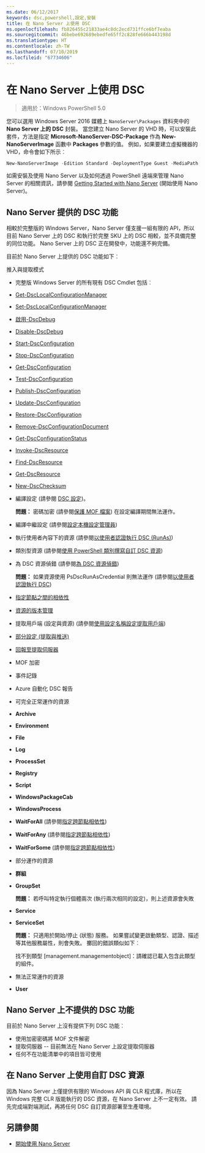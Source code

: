 ```yaml
---
ms.date: 06/12/2017
keywords: dsc,powershell,設定,安裝
title: 在 Nano Server 上使用 DSC
ms.openlocfilehash: fb826455c21833ae4c8dc2ecd731ffce6bf7eaba
ms.sourcegitcommit: 46bebe692689ebedfe65ff2c828fe666b443198d
ms.translationtype: HT
ms.contentlocale: zh-TW
ms.lasthandoff: 07/10/2019
ms.locfileid: "67734606"
---
```

# <a name="using-dsc-on-nano-server"></a>在 Nano Server 上使用 DSC

> 適用於：Windows PowerShell 5.0

您可以選用 Windows Server 2016 媒體上 `NanoServer\Packages` 資料夾中的 **Nano Server 上的 DSC** 封裝。 當您建立 Nano Server 的 VHD 時，可以安裝此套件，方法是指定 **Microsoft-NanoServer-DSC-Package** 作為 **New-NanoServerImage** 函數中 **Packages** 參數的值。 例如，如果要建立虛擬機器的 VHD，命令會如下所示︰

```powershell
New-NanoServerImage -Edition Standard -DeploymentType Guest -MediaPath f:\ -BasePath .\Base -TargetPath .\Nano1\Nano.vhd -ComputerName Nano1 -Packages Microsoft-NanoServer-DSC-Package
```

如需安裝及使用 Nano Server 以及如何透過 PowerShell 遠端來管理 Nano Server 的相關資訊，請參閱 [Getting Started with Nano Server](/windows-server/get-started/getting-started-with-nano-server) (開始使用 Nano Server)。

## <a name="dsc-features-available-on-nano-server"></a>Nano Server 提供的 DSC 功能

相較於完整版的 Windows Server，Nano Server 僅支援一組有限的 API，所以目前 Nano Server 上的 DSC 和執行於完整 SKU 上的 DSC 相較，並不具備完整的同位功能。 Nano Server 上的 DSC 正在開發中，功能還不夠完備。

目前於 Nano Server 上提供的 DSC 功能如下︰

推入與提取模式

- 完整版 Windows Server 的所有現有 DSC Cmdlet 包括︰
- [Get-DscLocalConfigurationManager](/powershell/module/PSDesiredStateConfiguration/Get-DscLocalConfigurationManager)
- [Set-DscLocalConfigurationManager](/powershell/module/PSDesiredStateConfiguration/Set-DscLocalConfigurationManager)
- [啟用-DscDebug](/powershell/module/PSDesiredStateConfiguration/Enable-DscDebug)
- [Disable-DscDebug](/powershell/module/PSDesiredStateConfiguration/Disable-DscDebug)
- [Start-DscConfiguration](/powershell/module/psdesiredstateconfiguration/start-dscconfiguration)
- [Stop-DscConfiguration](/powershell/module/PSDesiredStateConfiguration/Stop-DscConfiguration)
- [Get-DscConfiguration](/powershell/module/PSDesiredStateConfiguration/Get-DscConfiguration)
- [Test-DscConfiguration](/powershell/module/psdesiredstateconfiguration/Test-DSCConfiguration)
- [Publish-DscConfiguration](/powershell/module/PSDesiredStateConfiguration/Publish-DscConfiguration)
- [Update-DscConfiguration](/powershell/module/PSDesiredStateConfiguration/Update-DscConfiguration)
- [Restore-DscConfiguration](/powershell/module/PSDesiredStateConfiguration/Restore-DscConfiguration)
- [Remove-DscConfigurationDocument](/powershell/module/PSDesiredStateConfiguration/Remove-DscConfigurationDocument)
- [Get-DscConfigurationStatus](/powershell/module/PSDesiredStateConfiguration/Get-DscConfigurationStatus)
- [Invoke-DscResource](/powershell/module/PSDesiredStateConfiguration/Invoke-DscResource)
- [Find-DscResource](/powershell/module/powershellget/find-dscresource?view=powershell-6)
- [Get-DscResource](/powershell/module/PSDesiredStateConfiguration/Get-DscResource)
- [New-DscChecksum](/powershell/module/PSDesiredStateConfiguration/New-DSCCheckSum)

- 編譯設定 (請參閱 [DSC 設定](../configurations/configurations.md))。

  **問題：** 密碼加密 (請參閱[保護 MOF 檔案](../pull-server/secureMOF.md)) 在設定編譯期間無法運作。

- 編譯中繼設定 (請參閱[設定本機設定管理員](../managing-nodes/metaConfig.md))

- 執行使用者內容下的資源 (請參閱[以使用者認證執行 DSC (RunAs)](../configurations/runAsUser.md))

- 類別型資源 (請參閱[使用 PowerShell 類別撰寫自訂 DSC 資源](/previous-versions//dn948461(v=technet.10)))

- 為 DSC 資源偵錯 (請參閱[為 DSC 資源偵錯](../troubleshooting/debugResource.md))

  **問題：** 如果資源使用 PsDscRunAsCredential 則無法運作 (請參閱[以使用者認證執行 DSC](../configurations/runAsUser.md))

- [指定節點之間的相依性](../configurations/crossNodeDependencies.md)

- [資源的版本管理](../configurations/sxsResource.md)

- 提取用戶端 (設定與資源) (請參閱[使用設定名稱設定提取用戶端](../pull-server/pullClientConfigNames.md))

- [部分設定 (提取與推送)](../pull-server/partialConfigs.md)

- [回報至提取伺服器](../pull-server/reportServer.md)

- MOF 加密

- 事件記錄

- Azure 自動化 DSC 報告

- 可完全正常運作的資源

- **Archive**
- **Environment**
- **File**
- **Log**
- **ProcessSet**
- **Registry**
- **Script**
- **WindowsPackageCab**
- **WindowsProcess**
- **WaitForAll** (請參閱[指定跨節點相依性](../configurations/crossNodeDependencies.md))
- **WaitForAny** (請參閱[指定跨節點相依性](../configurations/crossNodeDependencies.md))
- **WaitForSome** (請參閱[指定跨節點相依性](../configurations/crossNodeDependencies.md))

- 部分運作的資源
- **群組**
- **GroupSet**

  **問題：** 若呼叫特定執行個體兩次 (執行兩次相同的設定)，則上述資源會失敗

- **Service**
- **ServiceSet**

  **問題：** 只適用於開始/停止 (狀態) 服務。 如果嘗試變更啟動類型、認證、描述等其他服務屬性，則會失敗。 擲回的錯誤類似如下︰

  找不到類型 [management.managementobject]：請確認已載入包含此類型的組件。 

- 無法正常運作的資源
- **User**

## <a name="dsc-features-not-available-on-nano-server"></a>Nano Server 上不提供的 DSC 功能

目前於 Nano Server 上沒有提供下列 DSC 功能︰

- 使用加密密碼將 MOF 文件解密
- 提取伺服器 -- 目前無法在 Nano Server 上設定提取伺服器
- 任何不在功能清單中的項目皆可使用

## <a name="using-custom-dsc-resources-on-nano-server"></a>在 Nano Server 上使用自訂 DSC 資源

因為 Nano Server 上僅提供有限的 Windows API 與 CLR 程式庫，所以在 Windows 完整 CLR 版能執行的 DSC 資源，在 Nano Server 上不一定有效。
請先完成端對端測試，再將任何 DSC 自訂資源部署至生產環境。

## <a name="see-also"></a>另請參閱

- [開始使用 Nano Server](/windows-server/get-started/getting-started-with-nano-server)

